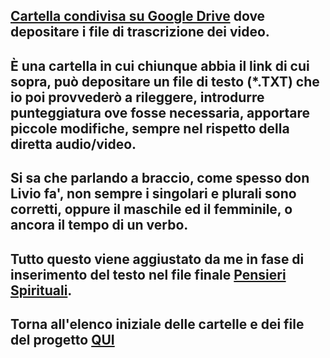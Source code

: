 ## **[Cartella condivisa su Google Drive](https://drive.google.com/drive/folders/1H1AoOqbcfqazJ8Oajy1IqqyZ6wrGKynm?usp=sharing)** dove depositare i file di trascrizione dei video. ##
## Ѐ una cartella in cui chiunque abbia il link di cui sopra, può depositare un file di testo (\*.TXT) che io poi provvederò a rileggere, introdurre punteggiatura ove fosse necessaria, apportare piccole modifiche, sempre nel rispetto della diretta audio/video. ##
## Si sa che parlando a braccio, come spesso don Livio fa', non sempre i singolari e plurali sono corretti, oppure il maschile ed il femminile, o ancora il tempo di un verbo. ##
## Tutto questo viene aggiustato da me in fase di inserimento del testo nel file finale [Pensieri Spirituali](https://docs.google.com/document/d/1f79y3bqPjzCxjQToyCH-L5Hn7pKRYA4mrWPsDk5wLSk/edit?usp=sharing). ##

## ##
## ##

## Torna all'elenco iniziale delle cartelle e dei file del progetto [QUI](https://github.com/EmanueleTinari/Pensieri) ##
